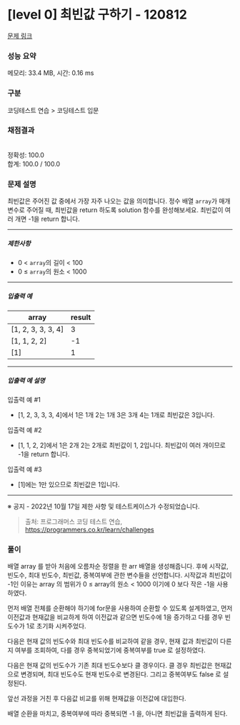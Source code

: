 # [level 0] 최빈값 구하기 - 120812

[문제 링크](https://school.programmers.co.kr/learn/courses/30/lessons/120812)

### 성능 요약

메모리: 33.4 MB, 시간: 0.16 ms

### 구분

코딩테스트 연습 > 코딩테스트 입문

### 채점결과

<br/>정확성: 100.0<br/>합계: 100.0 / 100.0

### 문제 설명

<p>최빈값은 주어진 값 중에서 가장 자주 나오는 값을 의미합니다. 정수 배열 <code>array</code>가 매개변수로 주어질 때, 최빈값을 return 하도록 solution 함수를 완성해보세요. 최빈값이 여러 개면 -1을 return 합니다.</p>

<hr>

<h5>제한사항</h5>

<ul>
<li>0 &lt; <code>array</code>의 길이 &lt; 100</li>
<li>0&nbsp;≤&nbsp;<code>array</code>의 원소 &lt; 1000</li>
</ul>

<hr>

<h5>입출력 예</h5>
<table class="table">
        <thead><tr>
<th>array</th>
<th>result</th>
</tr>
</thead>
        <tbody><tr>
<td>[1, 2, 3, 3, 3, 4]</td>
<td>3</td>
</tr>
<tr>
<td>[1, 1, 2, 2]</td>
<td>-1</td>
</tr>
<tr>
<td>[1]</td>
<td>1</td>
</tr>
</tbody>
      </table>
<hr>

<h5>입출력 예 설명</h5>

<p>입출력 예 #1</p>

<ul>
<li>[1, 2, 3, 3, 3, 4]에서 1은 1개 2는 1개 3은 3개 4는 1개로 최빈값은 3입니다.</li>
</ul>

<p>입출력 예 #2</p>

<ul>
<li>[1, 1, 2, 2]에서 1은 2개 2는 2개로 최빈값이 1, 2입니다. 최빈값이 여러 개이므로 -1을 return 합니다.</li>
</ul>

<p>입출력 예 #3</p>

<ul>
<li>[1]에는 1만 있으므로 최빈값은 1입니다.</li>
</ul>

<hr>

<p>※ 공지 - 2022년 10월 17일 제한 사항 및 테스트케이스가 수정되었습니다.</p>

> 출처: 프로그래머스 코딩 테스트 연습, https://programmers.co.kr/learn/challenges

### 풀이

<p>배열 array 를 받아 처음에 오름차순 정렬을 한 arr 배열을 생성해줍니다. 후에 시작값, 빈도수, 최대 빈도수, 최빈값, 중복여부에 관한 변수들을 선언합니다. 시작값과 최빈값이 -1인 이유는 array 의 범위가 0 ≤ array의 원소 < 1000 이기에 0 보다 작은 -1을 사용하였다.</p>
<p>먼저 배열 전체를 순환해야 하기에 for문을 사용하여 순환할 수 있도록 설계하였고, 먼저 이전값과 현재값을 비교하게 하여 이전값과 같으면 빈도수에 1을 증가하고 다를 경우 빈도수가 1로 초기화 시켜주었다.</p>
<p>다음은 현재 값의 빈도수와 최대 빈도수를 비교하여 같을 경우, 현재 값과 최빈값이 다른지 여부를 조회하여, 다를 경우 중복되었기에 중복여부를 true 로 설정하였다.</p>
<p>다음은 현재 값의 빈도수가 기존 최대 빈도수보다 클 경우이다. 클 경우 최빈값은 현재값으로 변경되며, 최대 빈도수도 현재 빈도수로 변경된다. 그리고 중복여부도 false 로 설정된다.</p>
<p>앞선 과정을 거친 후 다음값 비교를 위해 현재값을 이전값에 대입한다.</p>
<p>배열 순환을 마치고, 중복여부에 따라 중복되면 -1 을, 아니면 최빈값을 출력하게 된다.</p>
